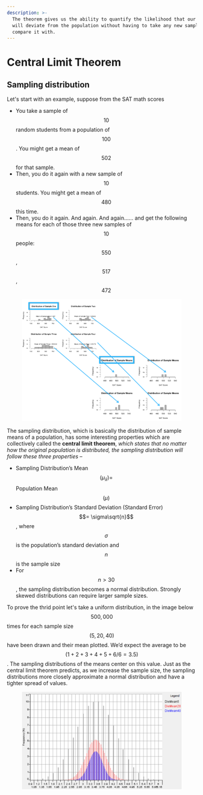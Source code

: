 ```yaml
---
description: >-
  The theorem gives us the ability to quantify the likelihood that our sample
  will deviate from the population without having to take any new sample to
  compare it with.
---
```


# Central Limit Theorem

## Sampling distribution

Let's start with an example, suppose from the SAT math scores

* You take a sample of $$10$$ random students from a population of $$100$$. You might get a mean of $$502$$ for that sample.
* Then, you do it again with a new sample of $$10$$ students. You might get a mean of $$480$$ this time.
* Then, you do it again. And again. And again...... and get the following means for each of those three new samples of $$10$$ people: $$550$$, $$517$$, $$472$$

<figure><img src="../.gitbook/assets/image8 (1) (1).png" alt=""><figcaption></figcaption></figure>

The sampling distribution, which is basically the distribution of sample means of a population, has some interesting properties which are collectively called the **central limit theorem**, _which states that no matter how the original population is distributed, the sampling distribution will follow these three properties_ –

* Sampling Distribution’s Mean $$(\mu_{\bar{x}}) =$$ Population Mean $$(\mu)$$
* Sampling Distribution’s Standard Deviation (Standard Error) $$= \sigma\sqrt{n}$$, where $$\sigma$$ is the population’s standard deviation and $$n$$ is the sample size
* For $$n > 30$$, the sampling distribution becomes a normal distribution. Strongly skewed distributions can require larger sample sizes.

To prove the thrid point let's take a uniform distribution, in the image below $$500,000$$ times for each sample size $$(5, 20, 40)$$ have been drawn and their mean plotted. We’d expect the average to be $$(1 + 2 + 3 + 4 + 5 + 6 / 6 = 3.5)$$. The sampling distributions of the means center on this value. Just as the central limit theorem predicts, as we increase the sample size, the sampling distributions more closely approximate a normal distribution and have a tighter spread of values.

<figure><img src="../.gitbook/assets/image9.png" alt=""><figcaption></figcaption></figure>
